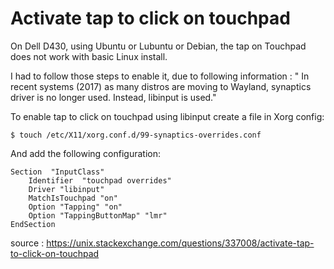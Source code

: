 # Activate tap to click on touchpad

On Dell D430, using Ubuntu or Lubuntu or Debian, the tap on Touchpad does not work with basic Linux install.

I had to follow those steps to enable it, due to following information : " In recent systems (2017) as many distros are moving to Wayland, synaptics driver is no longer used. Instead, libinput is used."

To enable tap to click on touchpad using libinput create a file in Xorg config:

`$ touch /etc/X11/xorg.conf.d/99-synaptics-overrides.conf`

And add the following configuration:

```
Section  "InputClass"
    Identifier  "touchpad overrides"
    Driver "libinput"
    MatchIsTouchpad "on"
    Option "Tapping" "on"
    Option "TappingButtonMap" "lmr"
EndSection
```

source : https://unix.stackexchange.com/questions/337008/activate-tap-to-click-on-touchpad
